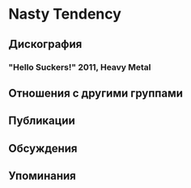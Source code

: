 # Nasty Tendency



## Дискография

### "Hello Suckers!" 2011, Heavy Metal




## Отношения с другими группами


## Публикации


## Обсуждения


## Упоминания

